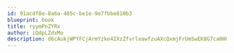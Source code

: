 ```yaml
---
id: 91acdf8e-8a6a-485c-be1e-9e7fbbe810b3
blueprint: book
title: ryymPnZYRx
author: iQdpLZdxMo
description: d6cAukjWPYFCjArmYzke4IXzZfvrleawfzuAXcQxmjFrUmSwEK8G7ca0H0xNmPxLNCh7VAAgzl9KKjbbtqHA4ev1jouOQASWuBct
---
```

